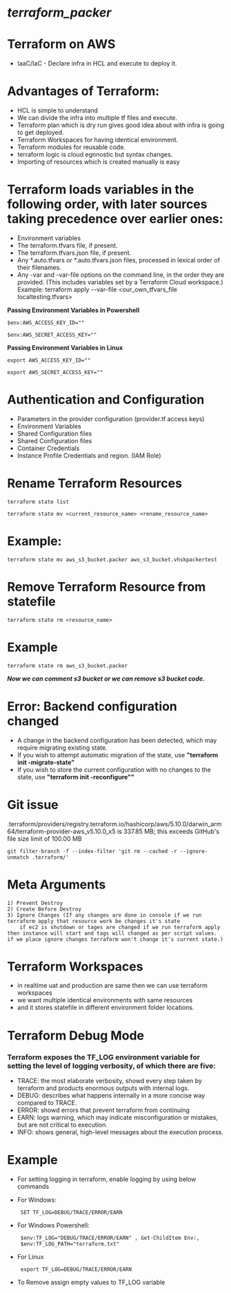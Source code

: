 # **_terraform_packer_**


# Terraform on AWS

- IaaC/IaC - Declare infra in HCL and execute to deploy it.

# Advantages of Terraform:

- HCL is simple to understand
- We can divide the infra into multiple tf files and execute.
- Terraform plan which is dry run gives good idea about with infra is going to get deployed.
- Terraform Workspaces for having identical environment.
- Terraform modules for reusable code.
-  terraform logic is cloud egnnostic but syntax changes.
- Importing of resources which is created manually is easy

# Terraform loads variables in the following order, with later sources taking precedence over earlier ones:
- Environment variables
- The terraform.tfvars file, if present.
- The terraform.tfvars.json file, if present.
- Any *.auto.tfvars or *.auto.tfvars.json files, processed in lexical order of their filenames.
- Any -var and -var-file options on the command line, in the order they are provided. (This includes variables set by a Terraform Cloud workspace.) Example: terraform apply --var-file <our_own_tfvars_file localtesting.tfvars>


**Passing Environment Variables in Powershell**

    $env:AWS_ACCESS_KEY_ID=""

    $env:AWS_SECRET_ACCESS_KEY=""

**Passing Environment Variables in Linux**

    export AWS_ACCESS_KEY_ID=""

    export AWS_SECRET_ACCESS_KEY=""

# Authentication and Configuration

- Parameters in the provider configuration (provider.tf access keys)
- Environment Variables
- Shared Configuration files 
- Shared Configuration files
- Container Credentials
- Instance Profile Credentials and region. (IAM Role)

# Rename Terraform Resources
    terraform state list

    terraform state mv <current_resource_name> <rename_resource_name>

# Example:

    terraform state mv aws_s3_bucket.packer aws_s3_bucket.vhskpackertest

# Remove Terraform Resource from statefile
    terraform state rm <resource_name>

# Example
    terraform state rm aws_s3_bucket.packer

**_Now we can comment s3 bucket or we can remove s3 bucket code._**


# Error: Backend configuration changed

- A change in the backend configuration has been detected, which may require migrating existing state.
- If you wish to attempt automatic migration of the state, use **"terraform init -migrate-state"**
- If you wish to store the current configuration with no changes to the state, use **"terraform init -reconfigure""**

# Git issue

.terraform/providers/registry.terraform.io/hashicorp/aws/5.10.0/darwin_arm64/terraform-provider-aws_v5.10.0_x5 is 337.85 MB; this exceeds GitHub's file size limit of 100.00 MB

    git filter-branch -f --index-filter 'git rm --cached -r --ignore-unmatch .terraform/'

#  Meta Arguments
    1) Prevent Destroy
    2) Create Before Destroy
    3) Ignore Changes (If any changes are done in console if we run terraform apply that resource work be changes it's state
        if ec2 is shutdown or tages are changed if we run terraform apply then instance will start and tags will changed as per script values. if we place ignore changes terraform won't change it's current state.)

# Terraform Workspaces

- in realtime uat and production are same then we can use terraform workspaces
- we want multiple identical environments with same resources
- and it stores statefile in different environment folder locations.

# Terraform Debug Mode

### Terraform exposes the TF_LOG environment variable for setting the level of logging verbosity, of which there are five:
- TRACE: the most elaborate verbosity, showd every step taken by terraform and products enormous outputs with internal logs.
- DEBUG: describes what happens internally in a more concise way compared to TRACE.
- ERROR: showd errors that prevent terraform from continuing
- EARN: logs warning, which may indicate misconfiguration or mistakes, but are not critical to execution.
- INFO: shows general, high-level messages about the execution process.

# Example
 - For setting logging in terraform, enable logging by using below commands
 - For Windows:

        SET TF_LOG=DEBUG/TRACE/ERROR/EARN

 - For Windows Powershell:

        $env:TF_LOG="DEBUG/TRACE/ERROR/EARN" , Get-ChildItem Env:,
        $env:TF_LOG_PATH="terraform.txt"
 - For Linux


        export TF_LOG=DEBUG/TRACE/ERROR/EARN
        
- To Remove assign empty values to TF_LOG variable